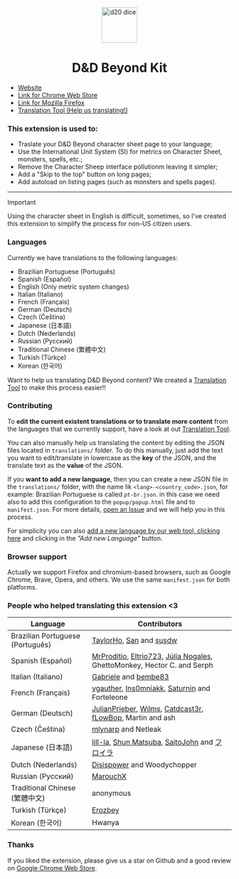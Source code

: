 <div align="center">
  <a href="https://dnd-beyond-kit.hotay.dev" target="_blank"><img src="https://raw.githubusercontent.com/hotaydev/dnd-beyond-kit/main/website/dice.svg" width="80" alt="d20 dice" /></a>
  <h1>D&D Beyond Kit</h1>
</div>

- [Website](https://dnd-beyond-kit.hotay.dev)
- [Link for Chrome Web Store](https://chromewebstore.google.com/detail/dd-beyond-kit/gdpopbkamfkkenkillfnocgljokkcopg?utm_source=github)
- [Link for Mozilla Firefox](https://addons.mozilla.org/en-US/firefox/addon/dnd-beyond-kit/?utm_source=github)
- [Translation Tool (Help us translating!)](https://dnd-beyond-kit.hotay.dev/translate)

### This extension is used to:

- Traslate your D&D Beyond character sheet page to your language;
- Use the International Unit System (SI) for metrics on Character Sheet, monsters, spells, etc.;
- Remove the Character Sheep interface pollutionm leaving it simpler;
- Add a "Skip to the top" button on long pages;
- Add autoload on listing pages (such as monsters and spells pages).

---

> [!IMPORTANT]
> Using the character sheet in English is difficult, sometimes, so I've created this extension to simplify the process for non-US citizen users.

### Languages

Currently we have translations to the following languages:

- Brazilian Portuguese (Português)
- Spanish (Español)
- English (Only metric system changes)
- Italian (Italiano)
- French (Français)
- German (Deutsch)
- Czech (Čeština)
- Japanese (日本語)
- Dutch (Nederlands)
- Russian (Русский)
- Traditional Chinese (繁體中文)
- Turkish (Türkçe)
- Korean (한국어)

Want to help us translating D&D Beyond content? We created a [Translation Tool](https://dnd-beyond-kit.hotay.dev/translate) to make this process easier!!

### Contributing

To **edit the current existent translations or to translate more content** from the languages that we currently support, have a look at out [Translation Tool](https://dnd-beyond-kit.hotay.dev/translate).

You can also manually help us translating the content by editing the JSON files located in `translations/` folder.
To do this manually, just add the text you want to edit/translate in lowercase as the **key** of the JSON, and the translate text as the **value** of the JSON.

If you **want to add a new language**, then you can create a new JSON file in the `translations/` folder, with the name lik `<lang>-<country_code>.json`, for example: Brazilian Portuguese is called `pt-br.json`.
in this case we need also to add this configuration to the `popup/popup.html` file and to `manifest.json`. For more details, [open an Issue](https://github.com/hotaydev/dnd-beyond-kit/issues/new) and we will help you in this process.

For simplicity you can also [add a new language by our web tool, clicking here](https://dnd-beyond-kit.hotay.dev/translate) and clicking in the _"Add new Language"_ button.

### Browser support

Actually we support Firefox and chromium-based browsers, such as Google Chrome, Brave, Opera, and others.
We use the same `manifest.json` for both platforms.

### People who helped translating this extension <3

|  Language                          |  Contributors  |
|------------------------------------|----------------|
|  Brazilian Portuguese (Português)  |  [TaylorHo](https://github.com/taylorho), [San](mailto:pedromussipereira@gmail.com) and [susdw](mailto:carloscvgnl@gmail.com)  |
|  Spanish (Español)                 |  [MrProditio](https://github.com/MrProditio), [Eltrio723](https://github.com/Eltrio723), [Júlia Nogales](mailto:julianolo71@gmail.com), GhettoMonkey, Hector C. and Serph  |
|  Italian (Italiano)                |  [Gabriele](mailto:we@improve.games) and [bembe83](https://github.com/bembe83)  |
|  French (Français)                 |  [vgauther](https://github.com/vgauther), [Ins0mniakk](https://github.com/Ins0mniakk), [Saturnin](saturnin@mailibre.fr) and Forteleone  |
|  German (Deutsch)                  |  [JulianPrieber](https://github.com/JulianPrieber), [Wilms](mailto:philip.jakob.leopold.wilms@gmail.com), [Catdcast3r](mailto:cardcast3r@gmail.com), [fLowBop](mailto:vincentweber1988@gmail.com), Martin and ash  |
|  Czech (Čeština)                   |  [mlynarp](https://github.com/mlynarp) and Netleak  |
|  Japanese (日本語)                  |  [lill-la](https://github.com/lill-la), [Shun Matsuba](https://x.com/fraulein_trpg), [SaitoJohn](https://github.com/SaitoJohn) and [フロイラ](mailto:matsuba0721.ggl@gmail.com)  |
|  Dutch (Nederlands)                |  [Disispower](https://github.com/Disispower) and Woodychopper  |
|  Russian (Русский)                 |  [MarouchX](mailto:noraundyne@gmail.com)  |
|  Traditional Chinese (繁體中文)     |  anonymous  |
|  Turkish (Türkçe)                  |  [Erozbey](mailto:erozbey1@gmail.com)  |
|  Korean (한국어)                   |  Hwanya  |

### Thanks

If you liked the extension, please give us a star on Github and a good review on [Google Chrome Web Store](https://chromewebstore.google.com/detail/dnd-beyond-kit/gdpopbkamfkkenkillfnocgljokkcopg?utm_source=github).
